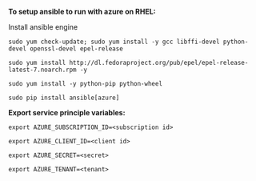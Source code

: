 **To setup ansible to run with azure on RHEL:**

Install ansible engine

`sudo yum check-update; sudo yum install -y gcc libffi-devel python-devel openssl-devel epel-release`

`sudo yum install http://dl.fedoraproject.org/pub/epel/epel-release-latest-7.noarch.rpm -y`

`sudo yum install -y python-pip python-wheel`

`sudo pip install ansible[azure]`



**Export service principle variables:**

`export AZURE_SUBSCRIPTION_ID=<subscription id>`

`export AZURE_CLIENT_ID=<client id>`

`export AZURE_SECRET=<secret>`

`export AZURE_TENANT=<tenant>`



